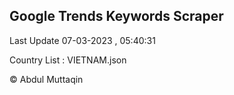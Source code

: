 

## Google Trends Keywords Scraper 
 
Last Update 07-03-2023 , 05:40:31

Country List :
VIETNAM.json



© Abdul Muttaqin 
